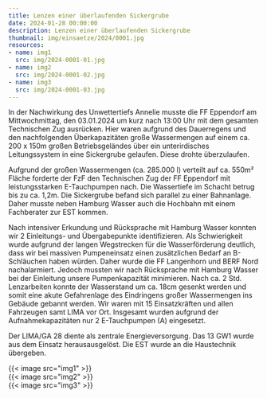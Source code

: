 ```yaml
---
title: Lenzen einer überlaufenden Sickergrube
date: 2024-01-28 00:00:00
description: Lenzen einer überlaufenden Sickergrube
thumbnail: img/einsaetze/2024/0001.jpg
resources:
- name: img1
  src: img/2024-0001-01.jpg
- name: img2
  src: img/2024-0001-02.jpg
- name: img3
  src: img/2024-0001-03.jpg
---
```


In der Nachwirkung des Unwettertiefs Annelie musste die FF Eppendorf am Mittwochmittag, den 03.01.2024 um kurz nach 13:00 Uhr mit dem gesamten Technischen Zug ausrücken.
Hier waren aufgrund des Dauerregens und den nachfolgenden Überkapazitäten große Wassermengen auf einem ca. 200 x 150m großen Betriebsgeländes über ein unterirdisches Leitungssystem in eine Sickergrube gelaufen.
Diese drohte überzulaufen.


Aufgrund der großen Wassermengen (ca. 285.000 l) verteilt auf ca. 550m² Fläche forderte der FzF den Technischen Zug der FF Eppendorf mit leistungsstarken E-Tauchpumpen nach.
Die Wassertiefe im Schacht betrug bis zu ca. 1,2m. Die Sickergrube befand sich parallel zu einer Bahnanlage.
Daher musste neben Hamburg Wasser auch die Hochbahn mit einem Fachberater zur EST kommen.


Nach intensiver Erkundung und Rücksprache mit Hamburg Wasser konnten wir 2 Einleitungs- und Übergabepunkte identifizieren.
Als Schwierigkeit wurde aufgrund der langen Wegstrecken für die Wasserförderung deutlich, dass wir bei massiven Pumpeneinsatz einen zusätzlichen Bedarf an B-Schläuchen haben würden.
Daher wurde die FF Langenhorn und BERF Nord nachalarmiert. Jedoch mussten wir nach Rücksprache mit Hamburg Wasser bei der Einleitung unsere Pumpenkapazität minimieren.
Nach ca. 2 Std. Lenzarbeiten konnte der Wasserstand um ca. 18cm gesenkt werden und somit eine akute Gefahrenlage des Eindringens großer Wassermengen ins Gebäude gebannt werden.
Wir waren mit 15 Einsatzkräften und allen Fahrzeugen samt LIMA vor Ort.
Insgesamt wurden aufgrund der Aufnahmekapazitäten nur 2 E-Tauchpumpen (A) eingesetzt.


Der LIMA/GA 28 diente als zentrale Energieversorgung.
Das 13 GW1 wurde aus dem Einsatz herausausgelöst.
Die EST wurde an die Haustechnik übergeben.


{{< image src="img1" >}}  
{{< image src="img2" >}}  
{{< image src="img3" >}}  
